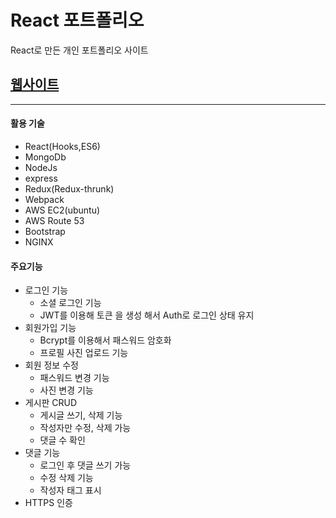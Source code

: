 # React 포트폴리오
React로 만든 개인 포트폴리오 사이트  

## [웹사이트](https://sdhportfolio.site/)

---
#### 활용 기술

  - React(Hooks,ES6)
  - MongoDb
  - NodeJs
  - express
  - Redux(Redux-thrunk)
  - Webpack
  - AWS EC2(ubuntu)
  - AWS Route 53
  - Bootstrap
  - NGINX
#### 주요기능

  - 로그인 기능
    - 소셜 로그인 기능
    - JWT를 이용해 토큰 을 생성 해서 Auth로 로그인 상태 유지
  - 회원가입 기능
    - Bcrypt를 이용해서 패스워드 암호화
    - 프로필 사진 업로드 기능
  - 회원 정보 수정
    - 패스워드 변경 기능
    - 사진 변경 기능
  - 게시판 CRUD
    - 게시글 쓰기, 삭제 기능
    - 작성자만 수정, 삭제 가능
    - 댓글 수 확인
  - 댓글 기능
    - 로그인 후 댓글 쓰기 가능
    - 수정 삭제 기능
    - 작성자 태그 표시
  - HTTPS 인증
